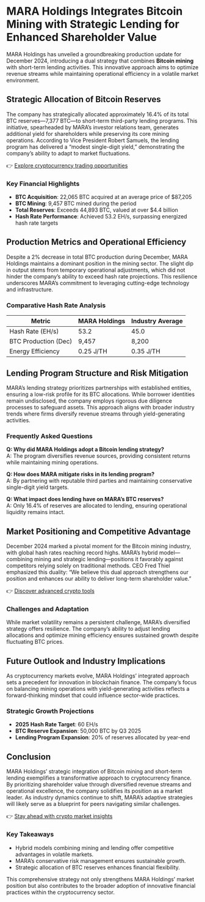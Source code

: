 # MARA Holdings Integrates Bitcoin Mining with Strategic Lending for Enhanced Shareholder Value  

MARA Holdings has unveiled a groundbreaking production update for December 2024, introducing a dual strategy that combines **Bitcoin mining** with short-term lending activities. This innovative approach aims to optimize revenue streams while maintaining operational efficiency in a volatile market environment.  

## Strategic Allocation of Bitcoin Reserves  

The company has strategically allocated approximately 16.4% of its total BTC reserves—7,377 BTC—to short-term third-party lending programs. This initiative, spearheaded by MARA’s investor relations team, generates additional yield for shareholders while preserving its core mining operations. According to Vice President Robert Samuels, the lending program has delivered a “modest single-digit yield,” demonstrating the company’s ability to adapt to market fluctuations.  

👉 [Explore cryptocurrency trading opportunities](https://bit.ly/okx-bonus)  

### Key Financial Highlights  

- **BTC Acquisition**: 22,065 BTC acquired at an average price of $87,205  
- **BTC Mining**: 9,457 BTC mined during the period  
- **Total Reserves**: Exceeds 44,893 BTC, valued at over $4.4 billion  
- **Hash Rate Performance**: Achieved 53.2 EH/s, surpassing energized hash rate targets  

## Production Metrics and Operational Efficiency  

Despite a 2% decrease in total BTC production during December, MARA Holdings maintains a dominant position in the mining sector. The slight dip in output stems from temporary operational adjustments, which did not hinder the company’s ability to exceed hash rate projections. This resilience underscores MARA’s commitment to leveraging cutting-edge technology and infrastructure.  

### Comparative Hash Rate Analysis  

| Metric                | MARA Holdings | Industry Average |  
|-----------------------|---------------|------------------|  
| Hash Rate (EH/s)      | 53.2          | 45.0             |  
| BTC Production (Dec)  | 9,457         | 8,200            |  
| Energy Efficiency     | 0.25 J/TH     | 0.35 J/TH        |  

## Lending Program Structure and Risk Mitigation  

MARA’s lending strategy prioritizes partnerships with established entities, ensuring a low-risk profile for its BTC allocations. While borrower identities remain undisclosed, the company employs rigorous due diligence processes to safeguard assets. This approach aligns with broader industry trends where firms diversify revenue streams through yield-generating activities.  

### Frequently Asked Questions  

**Q: Why did MARA Holdings adopt a Bitcoin lending strategy?**  
A: The program diversifies revenue sources, providing consistent returns while maintaining mining operations.  

**Q: How does MARA mitigate risks in its lending program?**  
A: By partnering with reputable third parties and maintaining conservative single-digit yield targets.  

**Q: What impact does lending have on MARA’s BTC reserves?**  
A: Only 16.4% of reserves are allocated to lending, ensuring operational liquidity remains intact.  

## Market Positioning and Competitive Advantage  

December 2024 marked a pivotal moment for the Bitcoin mining industry, with global hash rates reaching record highs. MARA’s hybrid model—combining mining and strategic lending—positions it favorably against competitors relying solely on traditional methods. CEO Fred Thiel emphasized this duality: “We believe this dual approach strengthens our position and enhances our ability to deliver long-term shareholder value.”  

👉 [Discover advanced crypto tools](https://bit.ly/okx-bonus)  

### Challenges and Adaptation  

While market volatility remains a persistent challenge, MARA’s diversified strategy offers resilience. The company’s ability to adjust lending allocations and optimize mining efficiency ensures sustained growth despite fluctuating BTC prices.  

## Future Outlook and Industry Implications  

As cryptocurrency markets evolve, MARA Holdings’ integrated approach sets a precedent for innovation in blockchain finance. The company’s focus on balancing mining operations with yield-generating activities reflects a forward-thinking mindset that could influence sector-wide practices.  

### Strategic Growth Projections  

- **2025 Hash Rate Target**: 60 EH/s  
- **BTC Reserve Expansion**: 50,000 BTC by Q3 2025  
- **Lending Program Expansion**: 20% of reserves allocated by year-end  

## Conclusion  

MARA Holdings’ strategic integration of Bitcoin mining and short-term lending exemplifies a transformative approach to cryptocurrency finance. By prioritizing shareholder value through diversified revenue streams and operational excellence, the company solidifies its position as a market leader. As industry dynamics continue to shift, MARA’s adaptive strategies will likely serve as a blueprint for peers navigating similar challenges.  

👉 [Stay ahead with crypto market insights](https://bit.ly/okx-bonus)  

### Key Takeaways  

- Hybrid models combining mining and lending offer competitive advantages in volatile markets.  
- MARA’s conservative risk management ensures sustainable growth.  
- Strategic allocation of BTC reserves enhances financial flexibility.  

This comprehensive strategy not only strengthens MARA Holdings’ market position but also contributes to the broader adoption of innovative financial practices within the cryptocurrency sector.
